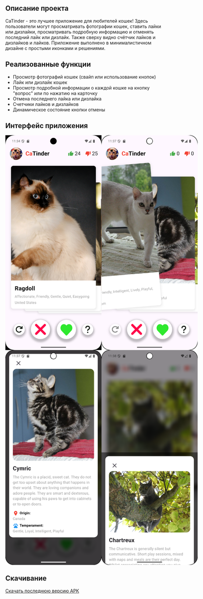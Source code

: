 ## Описание проекта

CaTinder - это лучшее приложение для любителей кошек! Здесь пользователи могут просматривать фотографии кошек, 
ставить лайки или дизлайки, просматривать подробную информацию и отменять последний лайк или дизлайк. Также сверху видно счётчик лайков и дизлайков и лайков.
Приложение выполнено в минималистичном дизайне с простыми иконками и решениями.

## Реализованные функции

- Просмотр фотографий кошек (свайп или использование кнопок)
- Лайк или дизлайк кошек
- Просмотр подробной информации о каждой кошке на кнопку "вопрос" или по нажатию на карточку
- Отмена последнего лайка или дизлайка
- Счетчики лайков и дизлайков
- Динамическое состояние кнопки отмены

## Интерфейс приложения

<div style="display: flex; justify-content: space-evenly;">
  <img src="assets/screenshots/home.png" width="300" alt="Главный экран">
  <img src="assets/screenshots/swipe.png" width="300" alt="Cвайп главного экрана">
</div>

<div style="display: flex; justify-content: space-evenly;">
  <img src="assets/screenshots/detail.png" width="300" alt="Экран с подробной информацией">
  <img src="assets/screenshots/swipe_detail.png" width="300" alt="Свайп доп инфы">
</div>

## Скачивание

[Скачать последнюю версию APK](https://disk.yandex.ru/d/RBCARTZCkKDqyA)
